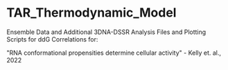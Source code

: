 # TAR_Thermodynamic_Model

Ensemble Data and Additional 3DNA-DSSR Analysis Files and Plotting Scripts for ddG Correlations for:

"RNA conformational propensities determine cellular activity" - Kelly et. al., 2022
